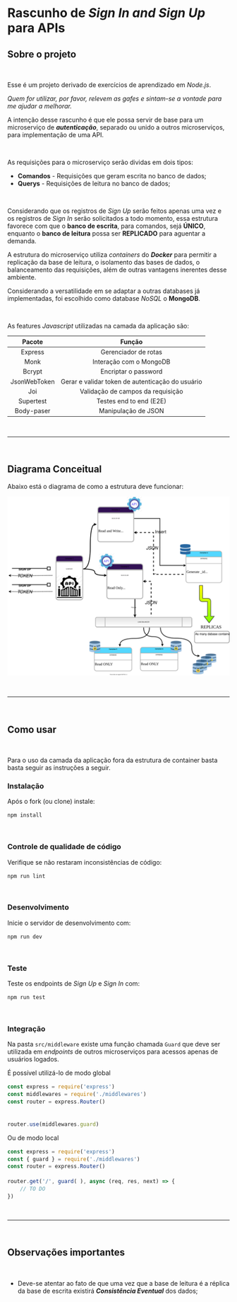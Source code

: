 # Rascunho de _Sign In and Sign Up_ para APIs

## Sobre o projeto
<br>

Esse é um projeto derivado de exercícios de aprendizado em _Node.js_. 

_Quem for utilizar, por favor, relevem as gafes e sintam-se a vontade para me ajudar a melhorar._

A intenção desse rascunho é que ele possa servir de base para um microserviço de **_autenticação_**, separado ou unido a outros microserviços, para implementação de uma API. 

<br>


As requisições para o microserviço serão dividas em dois tipos:
* **Comandos** - Requisições que geram escrita no banco de dados;
* **Querys** - Requisições de leitura no banco de dados;

<br>

Considerando que os registros de _Sign Up_ serão feitos apenas uma vez e os registros de _Sign In_ serão solicitados a todo momento, essa estrutura favorece com que o **banco de  escrita**, para comandos, sejá **ÚNICO**, enquanto o **banco de leitura** possa ser **REPLICADO** para  aguentar a demanda.

A estrutura do microserviço utiliza _containers_ do **_Docker_** para permitir a replicação da base de leitura, o isolamento das bases de dados, o balanceamento das requisições, além de outras vantagens inerentes desse ambiente. 

Considerando a versatilidade em se adaptar a outras databases já implementadas, foi escolhido como database _NoSQL_ o **MongoDB**.

<br>

As features _Javascript_ utilizadas na camada da aplicação são:

| **Pacote**   |   **Função**                                     |
|:------------:|:------------------------------------------------:|
|   Express    |   Gerenciador de rotas                           |
|   Monk       |  Interação com o MongoDB                         |
|   Bcrypt     | Encriptar o password                             |
| JsonWebToken | Gerar e validar token de autenticação do usuário |
| Joi          |  Validação de campos da requisição               |
| Supertest    | Testes end to end (E2E)                          |
| Body-paser   | Manipulação de JSON                              |


<br>

___

<br>

## Diagrama Conceitual

Abaixo está o diagrama de como a estrutura deve funcionar:

![](diagram.svg)


<br>

___

<br>

## Como usar
<br>

Para o uso da camada da aplicação fora da estrutura de container basta basta seguir as instruções a seguir. 

### Instalação

Após o fork (ou clone) instale: 
```
npm install
```
<br>

### Controle de qualidade de código
Verifique se não restaram inconsistências de código:

```
npm run lint
```

<br>

### Desenvolvimento
Inicie o servidor de desenvolvimento com:

```
npm run dev
```
<br>

### Teste
Teste os endpoints de _Sign Up_ e _Sign In_ com:

```
npm run test
```
 <br>

### Integração
Na pasta `src/middleware` existe uma função chamada `Guard` que deve ser utilizada em _endpoints_ de outros microserviços para acessos apenas de usuários logados. 

É possível utilizá-lo de modo global

```javascript
const express = require('express')
const middlewares = require('./middlewares')
const router = express.Router()


router.use(middlewares.guard)
```

Ou de modo local

```javascript
const express = require('express')
const { guard } = require('./middlewares')
const router = express.Router()

router.get('/', guard( ), async (req, res, next) => {
    // TO DO
})
```
<br>

___
<br>

## Observações importantes

<br>

* Deve-se atentar ao fato de que uma vez que a base de leitura é a réplica da base de escrita existirá **_Consistência Eventual_** dos dados;

<br>

